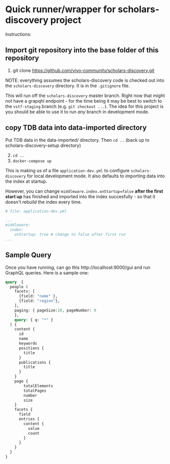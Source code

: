 # Quick runner/wrapper for scholars-discovery project

Instructions:

## Import git repository into the base folder of this repository

1) git clone https://github.com/vivo-community/scholars-discovery.git 

NOTE: everything assumes the scholars-discovery code is checked out into the 
`scholars-discovery` directory. It is in the `.gitignore` file.

This will run off the `scholars-discovery` master branch.  Right now that might
not have a grapqhl endpoint - for the time being it may be best to switch to
the `vstf-staging` branch (e.g. `git checkout ...`).  The idea for this
project is you should be able to use it to run *any* branch in development mode.

##  copy TDB data into data-imported directory

Put TDB data in the data-imported/ directory.  Then `cd ..` (back up to scholars-discovery-setup directory)

2) `cd ..`
3) `docker-compose up`

This is making us of a file `application-dev.yml` to configure `scholars-discovery`
for local development mode.  It also defaults to importing data into the index 
at startup.

However, you can change `middleware.index.onStartup=false` **after the first start up** 
has finished and imported into the index succesfully - so that it doesn't rebuild the
index every time.

```yaml
# file: application-dev.yml

...
middleware:
  index:
    onStartup: true # change to false after first run
...

```

## Sample Query

Once you have running, can go this http://localhost:9000/gui and run GraphQL queries.
Here is a sample one:

```graphql
query  {
  people (
    facets: [
      {field: "name" },
      {field: "region"},
    ],
    paging: { pageSize:10, pageNumber: 0
    },
    query: { q: "*" }
  ) {
    content {
      id
      name
      keywords
      positions {
        title
      }
      publications {
        title
      }
    }
    page {
        totalElements
        totalPages
        number
        size
    }
    facets {
      field
      entries {
        content {
          value
          count
        }
      }
    }
  }
}
```


